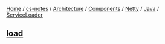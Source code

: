 [Home](https://mengxianbin.github.io) /
[cs-notes](https://mengxianbin.github.io/cs-notes/site) /
[Architecture](https://mengxianbin.github.io/cs-notes/site/Architecture) /
[Components](https://mengxianbin.github.io/cs-notes/site/Architecture/Components) /
[Netty](https://mengxianbin.github.io/cs-notes/site/Architecture/Components/Netty) /
[Java](https://mengxianbin.github.io/cs-notes/site/Architecture/Components/Netty/Java) /
[ServiceLoader](https://mengxianbin.github.io/cs-notes/site/Architecture/Components/Netty/Java/ServiceLoader)

## [load](https://mengxianbin.github.io/cs-notes/site/Architecture/Components/Netty/Java/ServiceLoader/load)
